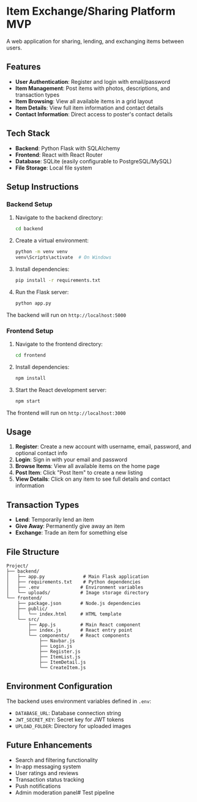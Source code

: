 # Item Exchange/Sharing Platform MVP

A web application for sharing, lending, and exchanging items between users.

## Features

- **User Authentication**: Register and login with email/password
- **Item Management**: Post items with photos, descriptions, and transaction types
- **Item Browsing**: View all available items in a grid layout
- **Item Details**: View full item information and contact details
- **Contact Information**: Direct access to poster's contact details

## Tech Stack

- **Backend**: Python Flask with SQLAlchemy
- **Frontend**: React with React Router
- **Database**: SQLite (easily configurable to PostgreSQL/MySQL)
- **File Storage**: Local file system

## Setup Instructions

### Backend Setup

1. Navigate to the backend directory:
   ```bash
   cd backend
   ```

2. Create a virtual environment:
   ```bash
   python -m venv venv
   venv\Scripts\activate  # On Windows
   ```

3. Install dependencies:
   ```bash
   pip install -r requirements.txt
   ```

4. Run the Flask server:
   ```bash
   python app.py
   ```

The backend will run on `http://localhost:5000`

### Frontend Setup

1. Navigate to the frontend directory:
   ```bash
   cd frontend
   ```

2. Install dependencies:
   ```bash
   npm install
   ```

3. Start the React development server:
   ```bash
   npm start
   ```

The frontend will run on `http://localhost:3000`

## Usage

1. **Register**: Create a new account with username, email, password, and optional contact info
2. **Login**: Sign in with your email and password
3. **Browse Items**: View all available items on the home page
4. **Post Item**: Click "Post Item" to create a new listing
5. **View Details**: Click on any item to see full details and contact information

## Transaction Types

- **Lend**: Temporarily lend an item
- **Give Away**: Permanently give away an item
- **Exchange**: Trade an item for something else

## File Structure

```
Project/
├── backend/
│   ├── app.py              # Main Flask application
│   ├── requirements.txt    # Python dependencies
│   ├── .env               # Environment variables
│   └── uploads/           # Image storage directory
└── frontend/
    ├── package.json       # Node.js dependencies
    ├── public/
    │   └── index.html     # HTML template
    └── src/
        ├── App.js         # Main React component
        ├── index.js       # React entry point
        └── components/    # React components
            ├── Navbar.js
            ├── Login.js
            ├── Register.js
            ├── ItemList.js
            ├── ItemDetail.js
            └── CreateItem.js
```

## Environment Configuration

The backend uses environment variables defined in `.env`:
- `DATABASE_URL`: Database connection string
- `JWT_SECRET_KEY`: Secret key for JWT tokens
- `UPLOAD_FOLDER`: Directory for uploaded images

## Future Enhancements

- Search and filtering functionality
- In-app messaging system
- User ratings and reviews
- Transaction status tracking
- Push notifications
- Admin moderation panel# Test pipeline
